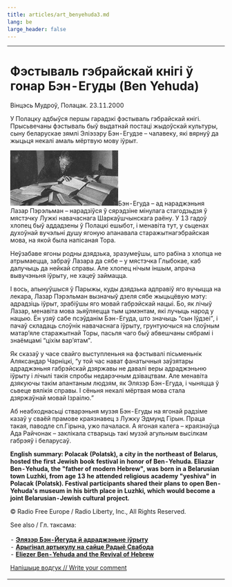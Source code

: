 ```yaml
---
title: articles/art_benyehuda3.md 
lang: be
large_header: false
---
```



<table>
<tbody>
<tr class="odd">

<td>
<h1 id="фэстываль-гэбрайскай-кнігі-ў-гонар-бэн-егуды-ben-yehuda">Фэстываль гэбрайскай кнігі ў гонар Бэн-Егуды (Ben Yehuda)</h1>
<p>Вінцэсь Мудроў, Полацак. 23.11.2000</p>
<p>У Полацку адбыўся першы гарадзкі фэстываль гэбрайскай кнігі. Прысьвечаны фэстываль быў выдатнай постаці жыдоўскай культуры, сыну беларускае зямлі Эліэзэру Бэн-Егудзе – чалавеку, які вярнуў да жыцьця некалі амаль мёртвую мову іўрыт.</p>
<p><img src="benyehuda1.gif" width="250" height="128" alt="Ben-Yehuda working" />Бэн-Егуда – ад нараджэньня Лазар Пэрэльман – нарадзіўся ў сярэдзіне мінулага стагодзьдзя ў мястэчку Лужкі навачаснага Шаркаўшчынскага раёну. У 13 гадоў хлопец быў аддадзены ў Полацкі ешыбот, і менавіта тут, у сьценах духоўнай вучэльні душу ягоную апанавала старажытнагэбрайская мова, на якой была напісаная Тора.</p>
<p>Неўзабаве ягоны родны дзядзька, зразумеўшы, што рабіна з хлопца не атрымаецца, забраў Лазара да сябе – у мястэчка Глыбокае, каб далучыць да нейкай справы. Але хлопец нічым іншым, апрача вывучэньня іўрыту, не хацеў займацца.</p>
<p>І вось, апынуўшыся ў Парыжы, куды дзядзька адправіў яго вучыцца на лекара, Лазар Пэрэльман вызначыў дзеля сябе жыцьцёвую мэту: адрадзіць іўрыт, зрабіўшы яго мовай габрэйскай нацыі. Бо, як лічыў Лазар, менавіта мова зьяўляецца тым цэмэнтам, які лучыць народ у нацыю. Ён узяў сабе псэўданім Бэн-Егуда, што значыць “сын Іўдзеі”, і пачаў складаць слоўнік навачаснага іўрыту, грунтуючыся на слоўным матар’яле старажытнай Торы, пасьля чаго быў абвешчаны сябрамі і знаёмцамі “ціхім вар’ятам”.</p>
<p>Як сказаў у часе свайго выступленьня на фэстывалі пісьменьнік Аляксандар Чарніцкі, “у той час нават фанатычныя заўзятары адраджэньня габрэйскай дзяржавы не давалі веры адраджэньню іўрыту і лічылі такія спробы недарэчным дзівацтвам. Але менавіта дзякуючы такім апантаным людзям, як Элязэр Бэн-Егуда, і чыняцца ў сьвеце вялікія справы. І сёньня некалі мёртвая мова стала дзяржаўнай мовай Ізраілю.”</p>
<p>Аб неабходнасьці стварэньня музэя Бэн-Егуды на ягонай радзіме казаў у сваёй прамове краязнавец з Лужку Эдмунд Гірын. Праца такая, паводле сп.Гірына, ужо пачалася. А ягоная калега – краязнаўца Ада Райчонак – заклікала стварыць такі музэй агульным высілкам габрэяў і беларусаў.</p>
<p><strong>English summary: Polacak (Polatsk), a city in the northeast of Belarus, hosted the first Jewish book festival in honor of Ben-Yehuda. Eliazar Ben-Yehuda, the "father of modern Hebrew", was born in a Belarusian town Luzhki, from age 13 he attended religious academy "yeshiva" in Polacak (Polatsk). Festival participants shared their plans to open Ben-Yehuda's museum in his birth place in Luzhki, which would become a joint Belarusian-Jewish cultural project.</strong></p>
<p>© Radio Free Europe / Radio Liberty, Inc., All Rights Reserved.</p>
<p>See also / Гл. таксама:<br />
<br />
- <strong><a href="articles/art_hebrew1.html">Элязэр Бэн-Йегуда й адраджэньне іўрыту</a></strong><br />
- <strong><a href="http://www.svaboda.org/today/2000/oct/23/mudr1023.html">Арыгінал артыкулу на сайце Радыё Свабода</a></strong><br />
- <strong><a href="articles/art_benyehuda2.html">Eliezer Ben-Yehuda and the Revival of Hebrew</a></strong><br />
</p>
<p><span class="small"><a href="gb_add.html?ref=http%3A%2F%2Fwww%2Epravapis%2Eorg%2Fart%5Fbenyehuda3%2Easp">Напішыце водгук // Write your comment</a></span></p></td>
</tr>
</tbody>
</table>
